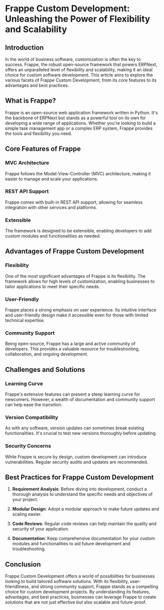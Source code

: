
# Frappe Custom Development: Unleashing the Power of Flexibility and Scalability

## Introduction

In the world of business software, customization is often the key to success. Frappe, the robust open-source framework that powers ERPNext, offers an unparalleled level of flexibility and scalability, making it an ideal choice for custom software development. This article aims to explore the various facets of Frappe Custom Development, from its core features to its advantages and best practices.

## What is Frappe?

Frappe is an open-source web application framework written in Python. It's the backbone of ERPNext but stands as a powerful tool on its own for developing a wide range of applications. Whether you're looking to build a simple task management app or a complex ERP system, Frappe provides the tools and flexibility you need.

## Core Features of Frappe

### MVC Architecture
Frappe follows the Model-View-Controller (MVC) architecture, making it easier to manage and scale your applications.

### REST API Support
Frappe comes with built-in REST API support, allowing for seamless integration with other services and platforms.

### Extensible
The framework is designed to be extensible, enabling developers to add custom modules and functionalities as needed.

## Advantages of Frappe Custom Development

### Flexibility
One of the most significant advantages of Frappe is its flexibility. The framework allows for high levels of customization, enabling businesses to tailor applications to meet their specific needs.

### User-Friendly
Frappe places a strong emphasis on user experience. Its intuitive interface and user-friendly design make it accessible even for those with limited technical expertise.

### Community Support
Being open-source, Frappe has a large and active community of developers. This provides a valuable resource for troubleshooting, collaboration, and ongoing development.

## Challenges and Solutions

### Learning Curve
Frappe's extensive features can present a steep learning curve for newcomers. However, a wealth of documentation and community support can help ease the transition.

### Version Compatibility
As with any software, version updates can sometimes break existing functionalities. It's crucial to test new versions thoroughly before updating.

### Security Concerns
While Frappe is secure by design, custom development can introduce vulnerabilities. Regular security audits and updates are recommended.

## Best Practices for Frappe Custom Development

1. **Requirement Analysis**: Before diving into development, conduct a thorough analysis to understand the specific needs and objectives of your project.
  
2. **Modular Design**: Adopt a modular approach to make future updates and scaling easier.

3. **Code Reviews**: Regular code reviews can help maintain the quality and security of your application.

4. **Documentation**: Keep comprehensive documentation for your custom modules and functionalities to aid future development and troubleshooting.

## Conclusion

Frappe Custom Development offers a world of possibilities for businesses looking to build tailored software solutions. With its flexibility, user-friendliness, and strong community support, Frappe stands as a compelling choice for custom development projects. By understanding its features, advantages, and best practices, businesses can leverage Frappe to create solutions that are not just effective but also scalable and future-proof.
